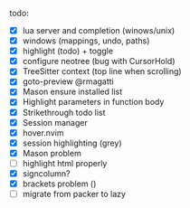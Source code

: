 todo:

- [x] lua server and completion (winows/unix)
- [x] windows (mappings, undo, paths)
- [x] highlight (todo) + toggle
- [x] configure neotree (bug with CursorHold)
- [x] TreeSitter context (top line when scrolling)
- [x] goto-preview @rmagatti
- [x] Mason ensure installed list
- [x] Highlight parameters in function body
- [x] Strikethrough todo list
- [x] Session manager
- [x] hover.nvim
- [x] session highlighting (grey)
- [x] Mason problem
- [ ] highlight html properly
- [x] signcolumn?
- [x] brackets problem (<CR>)
- [ ] migrate from packer to lazy
